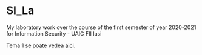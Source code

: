 # SI_La
My laboratory work over the course of the first semester of year 2020-2021 for Information Security - UAIC FII Iasi 

Tema 1 se poate vedea [aici](./tema1/).